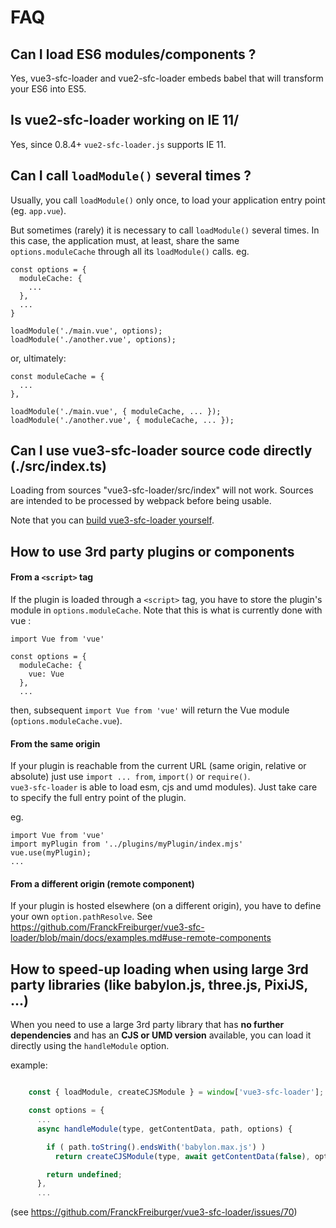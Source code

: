 # FAQ

## Can I load ES6 modules/components ?

Yes, vue3-sfc-loader and vue2-sfc-loader embeds babel that will transform your ES6 into ES5.


## Is vue2-sfc-loader working on IE 11/

Yes, since 0.8.4+ `vue2-sfc-loader.js` supports IE 11.


## Can I call `loadModule()` several times ?

Usually, you call `loadModule()` only once, to load your application entry point (eg. `app.vue`).

But sometimes (rarely) it is necessary to call `loadModule()` several times.
In this case, the application must, at least, share the same `options.moduleCache` through all its `loadModule()` calls.
eg.
```
const options = {
  moduleCache: {
    ...
  },
  ...
}

loadModule('./main.vue', options);
loadModule('./another.vue', options);
```

or, ultimately:
```
const moduleCache = {
  ...
},

loadModule('./main.vue', { moduleCache, ... });
loadModule('./another.vue', { moduleCache, ... });
```


## Can I use vue3-sfc-loader source code directly (./src/index.ts)

Loading from sources "vue3-sfc-loader/src/index" will not work. Sources are intended to be processed by webpack before being usable.


Note that you can [build vue3-sfc-loader yourself](https://github.com/FranckFreiburger/vue3-sfc-loader#build-your-own-version).


## How to use 3rd party plugins or components

#### From a `<script>` tag
If the plugin is loaded through a `<script>` tag, you have to store the plugin's module in `options.moduleCache`.
Note that this is what is currently done with vue :
```
import Vue from 'vue'

const options = {
  moduleCache: {
    vue: Vue
  },
  ...
```
then, subsequent `import Vue from 'vue'` will return the Vue module (`options.moduleCache.vue`).

#### From the same origin
If your plugin is reachable from the current URL (same origin, relative or absolute) just use `import ... from`, `import()` or `require()`.  
`vue3-sfc-loader` is able to load esm, cjs and umd modules). Just take care to specify the full entry point of the plugin.


eg.
```
import Vue from 'vue'
import myPlugin from '../plugins/myPlugin/index.mjs'
vue.use(myPlugin);
...
```

#### From a different origin (remote component)
If your plugin is hosted elsewhere (on a different origin), you have to define your own `option.pathResolve`.
See https://github.com/FranckFreiburger/vue3-sfc-loader/blob/main/docs/examples.md#use-remote-components


## How to speed-up loading when using large 3rd party libraries (like babylon.js, three.js, PixiJS, ...)

When you need to use a large 3rd party library that has **no further dependencies** and has an **CJS or UMD version** available, you can load it directly using the `handleModule` option.

example:
```javascript

    const { loadModule, createCJSModule } = window['vue3-sfc-loader'];

    const options = {
      ...
      async handleModule(type, getContentData, path, options) {

        if ( path.toString().endsWith('babylon.max.js') )
          return createCJSModule(type, await getContentData(false), options)

        return undefined;
      },
      ...
```

(see https://github.com/FranckFreiburger/vue3-sfc-loader/issues/70)
